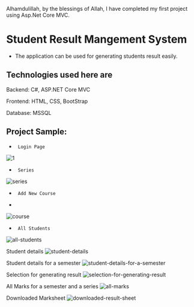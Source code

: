 Alhamdulillah, by the blessings of Allah, I have completed my first project using Asp.Net Core MVC.


# Student Result Mangement System
- The application can be used for generating students result easily.


Technologies used here are
---------------------------

Backend: C#, ASP.NET Core MVC

Frontend: HTML, CSS, BootStrap

Database: MSSQL 



Project Sample:
-------------

*      Login Page  
![1](https://github.com/user-attachments/assets/8eb24a40-8790-466d-b80c-113648c7ee16)


*      Series 
![series](https://github.com/user-attachments/assets/20c82db0-c580-4b45-b15c-10e938733f26)


*      Add New Course
*  
![course](https://github.com/user-attachments/assets/8429b5aa-52d8-447e-a2dd-f7d6edd39371)

*      All Students 
![all-students](https://github.com/user-attachments/assets/e6d814e3-ba7d-43d3-88f4-029c1f2950ea)

Student details
![student-details](https://github.com/user-attachments/assets/0af36f6c-c705-420a-8405-8dc7f3f33bee)

Student details for a semester
![student-details-for-a-semester](https://github.com/user-attachments/assets/65b4aefd-3445-46bb-a6ac-273a8481e893)

Selection for generating result
![selection-for-generating-result](https://github.com/user-attachments/assets/90a1de41-aa26-41e7-95e4-11999a2567df)

All Marks for a semester and a series
![all-marks](https://github.com/user-attachments/assets/d114ffca-ff1e-483e-b8f9-01bfc70ef459)

Downloaded Marksheet 
![downloaded-result-sheet](https://github.com/user-attachments/assets/eb4126bc-33d4-448c-b42e-a63eb8027ada)




